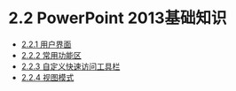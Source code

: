 # 2.2  PowerPoint 2013基础知识

* [2.2.1  用户界面](https://github.com/younglifestyle/MyBook/tree/5ce9e099812ecd056283ebda1f6995a141dafaa0/chapter2/chapter2-2-1.md)
* [2.2.2  常用功能区](https://github.com/younglifestyle/MyBook/tree/5ce9e099812ecd056283ebda1f6995a141dafaa0/chapter2/chapter2-2-2.md)
* [2.2.3  自定义快速访问工具栏](https://github.com/younglifestyle/MyBook/tree/5ce9e099812ecd056283ebda1f6995a141dafaa0/chapter2/chapter2-2-3.md)
* [2.2.4  视图模式](https://github.com/younglifestyle/MyBook/tree/5ce9e099812ecd056283ebda1f6995a141dafaa0/chapter2/chapter2-2-4.md)

